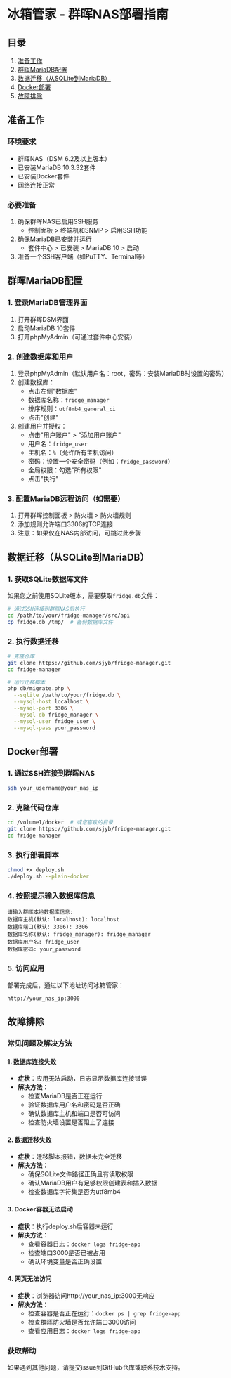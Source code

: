 # 冰箱管家 - 群晖NAS部署指南

## 目录
1. [准备工作](#准备工作)
2. [群晖MariaDB配置](#群晖mariadb配置)
3. [数据迁移（从SQLite到MariaDB）](#数据迁移从sqlite到mariadb)
4. [Docker部署](#docker部署)
5. [故障排除](#故障排除)

## 准备工作

### 环境要求
- 群晖NAS（DSM 6.2及以上版本）
- 已安装MariaDB 10.3.32套件
- 已安装Docker套件
- 网络连接正常

### 必要准备
1. 确保群晖NAS已启用SSH服务
   - 控制面板 > 终端机和SNMP > 启用SSH功能
2. 确保MariaDB已安装并运行
   - 套件中心 > 已安装 > MariaDB 10 > 启动
3. 准备一个SSH客户端（如PuTTY、Terminal等）

## 群晖MariaDB配置

### 1. 登录MariaDB管理界面
1. 打开群晖DSM界面
2. 启动MariaDB 10套件
3. 打开phpMyAdmin（可通过套件中心安装）

### 2. 创建数据库和用户
1. 登录phpMyAdmin（默认用户名：root，密码：安装MariaDB时设置的密码）
2. 创建数据库：
   - 点击左侧"数据库"
   - 数据库名称：`fridge_manager`
   - 排序规则：`utf8mb4_general_ci`
   - 点击"创建"
3. 创建用户并授权：
   - 点击"用户账户" > "添加用户账户"
   - 用户名：`fridge_user`
   - 主机名：`%`（允许所有主机访问）
   - 密码：设置一个安全密码（例如：`fridge_password`）
   - 全局权限：勾选"所有权限"
   - 点击"执行"

### 3. 配置MariaDB远程访问（如需要）
1. 打开群晖控制面板 > 防火墙 > 防火墙规则
2. 添加规则允许端口3306的TCP连接
3. 注意：如果仅在NAS内部访问，可跳过此步骤

## 数据迁移（从SQLite到MariaDB）

### 1. 获取SQLite数据库文件
如果您之前使用SQLite版本，需要获取`fridge.db`文件：
```bash
# 通过SSH连接到群晖NAS后执行
cd /path/to/your/fridge-manager/src/api
cp fridge.db /tmp/  # 备份数据库文件
```

### 2. 执行数据迁移
```bash
# 克隆仓库
git clone https://github.com/sjyb/fridge-manager.git
cd fridge-manager

# 运行迁移脚本
php db/migrate.php \
  --sqlite /path/to/your/fridge.db \
  --mysql-host localhost \
  --mysql-port 3306 \
  --mysql-db fridge_manager \
  --mysql-user fridge_user \
  --mysql-pass your_password
```

## Docker部署

### 1. 通过SSH连接到群晖NAS
```bash
ssh your_username@your_nas_ip
```

### 2. 克隆代码仓库
```bash
cd /volume1/docker  # 或您喜欢的目录
git clone https://github.com/sjyb/fridge-manager.git
cd fridge-manager
```

### 3. 执行部署脚本
```bash
chmod +x deploy.sh
./deploy.sh --plain-docker
```

### 4. 按照提示输入数据库信息
```
请输入群晖本地数据库信息:
数据库主机(默认: localhost): localhost
数据库端口(默认: 3306): 3306
数据库名称(默认: fridge_manager): fridge_manager
数据库用户名: fridge_user
数据库密码: your_password
```

### 5. 访问应用
部署完成后，通过以下地址访问冰箱管家：
```
http://your_nas_ip:3000
```

## 故障排除

### 常见问题及解决方法

#### 1. 数据库连接失败
- **症状**：应用无法启动，日志显示数据库连接错误
- **解决方法**：
  - 检查MariaDB是否正在运行
  - 验证数据库用户名和密码是否正确
  - 确认数据库主机和端口是否可访问
  - 检查防火墙设置是否阻止了连接

#### 2. 数据迁移失败
- **症状**：迁移脚本报错，数据未完全迁移
- **解决方法**：
  - 确保SQLite文件路径正确且有读取权限
  - 确认MariaDB用户有足够权限创建表和插入数据
  - 检查数据库字符集是否为utf8mb4

#### 3. Docker容器无法启动
- **症状**：执行deploy.sh后容器未运行
- **解决方法**：
  - 查看容器日志：`docker logs fridge-app`
  - 检查端口3000是否已被占用
  - 确认环境变量是否正确设置

#### 4. 网页无法访问
- **症状**：浏览器访问http://your_nas_ip:3000无响应
- **解决方法**：
  - 检查容器是否正在运行：`docker ps | grep fridge-app`
  - 检查群晖防火墙是否允许端口3000访问
  - 查看应用日志：`docker logs fridge-app`

### 获取帮助
如果遇到其他问题，请提交issue到GitHub仓库或联系技术支持。